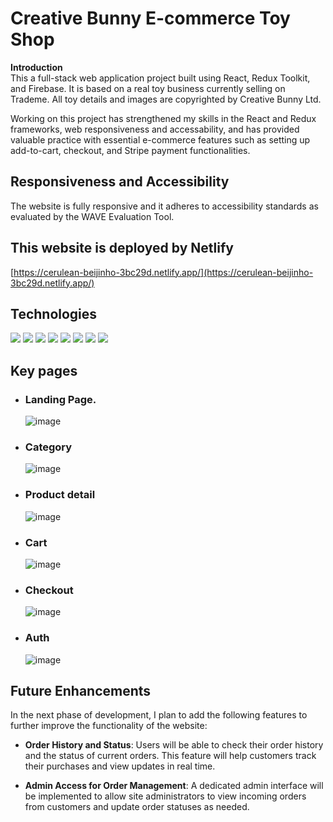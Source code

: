 # Creative Bunny E-commerce Toy Shop

**Introduction**
<br />
This a full-stack web application project built using React, Redux Toolkit, and Firebase. It is based on a real toy business currently selling on Trademe. All toy details and images are copyrighted by Creative Bunny Ltd.

Working on this project has strengthened my skills in the React and Redux frameworks, web responsiveness and accessability, and has provided valuable practice with essential e-commerce features such as setting up add-to-cart, checkout, and Stripe payment functionalities.

## Responsiveness and Accessibility

The website is fully responsive and it adheres to accessibility standards as evaluated by the WAVE Evaluation Tool.

## This website is deployed by Netlify

[https://cerulean-beijinho-3bc29d.netlify.app/](https://cerulean-beijinho-3bc29d.netlify.app/)

## Technologies

![](https://img.shields.io/badge/React-purple) ![](https://img.shields.io/badge/Redux-purple) ![](https://img.shields.io/badge/Firebase_Authentication-blue)
![](https://img.shields.io/badge/Firestore_Database-blue) ![](https://img.shields.io/badge/SCSS-grey) ![](https://img.shields.io/badge/TypeScript-green) ![](https://img.shields.io/badge/Netlify_Deployment-grey) ![](https://img.shields.io/badge/Stripe_Payment-yellow)

## Key pages

-   ### Landing Page.

    ![image](https://tech-portfolio-images.s3.ap-southeast-2.amazonaws.com/creative-bunny-readme-images/Creative-bunny-landing-page.png)

-   ### Category

    ![image](https://tech-portfolio-images.s3.ap-southeast-2.amazonaws.com/creative-bunny-readme-images/Category.png)

-   ### Product detail

    ![image](https://tech-portfolio-images.s3.ap-southeast-2.amazonaws.com/creative-bunny-readme-images/Product-detail.png)

-   ### Cart

    ![image](https://tech-portfolio-images.s3.ap-southeast-2.amazonaws.com/creative-bunny-readme-images/Cart.png)

-   ### Checkout

    ![image](https://tech-portfolio-images.s3.ap-southeast-2.amazonaws.com/creative-bunny-readme-images/Checkout.png)

-   ### Auth
    ![image](https://tech-portfolio-images.s3.ap-southeast-2.amazonaws.com/creative-bunny-readme-images/auth.png)

## Future Enhancements

In the next phase of development, I plan to add the following features to further improve the functionality of the website:

-   **Order History and Status**: Users will be able to check their order history and the status of current orders. This feature will help customers track their purchases and view updates in real time.

-   **Admin Access for Order Management**: A dedicated admin interface will be implemented to allow site administrators to view incoming orders from customers and update order statuses as needed.
